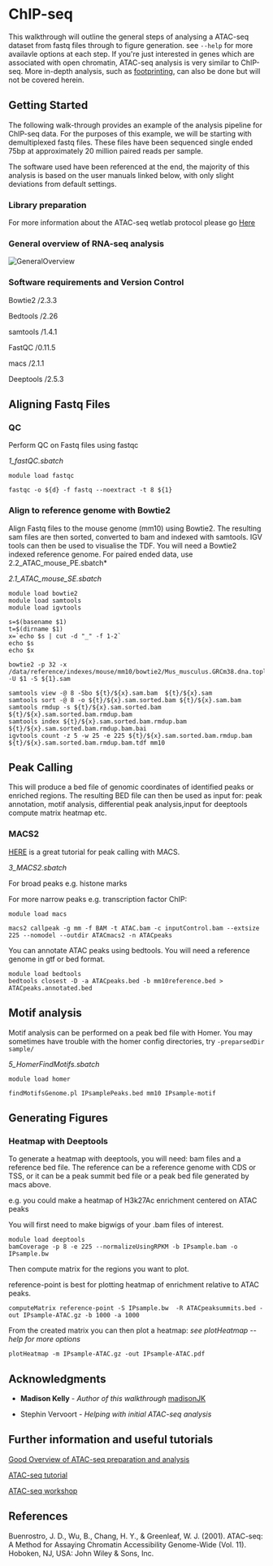 # ChIP-seq

This walkthrough will outline the general steps of analysing a ATAC-seq dataset from fastq files through to figure generation. 
see ```--help``` for more availavle options at each step. 
If you're just interested in genes which are associated with open chromatin, ATAC-seq analysis is very similar to ChIP-seq.
More in-depth analysis, such as [footprinting](https://bioinformatics-core-shared-training.github.io/cruk-summer-school-2018/ChIP/Practicals/Practical10_ATAC-seq_analysis_SS.html), can also be done but will not be covered herein. 

## Getting Started

The following walk-through provides an example of the analysis pipeline for ChIP-seq data. For the purposes of this example, we will be starting with demultiplexed fastq files. These files have been sequenced single ended 75bp at approximately 20 million paired reads per sample. 

The software used have been referenced at the end, the majority of this analysis is based on the user manuals linked below, with only slight deviations from default settings.


### Library preparation
 
For more information about the ATAC-seq wetlab protocol please go [Here](https://www.ncbi.nlm.nih.gov/pmc/articles/PMC4374986/)


### General overview of RNA-seq analysis

![GeneralOverview](https://github.com/madisonJK/ReferenceAnalysis/raw/master/ATAC-Seq/ATAC-seq_Overview.png)


### Software requirements and Version Control

Bowtie2 /2.3.3

Bedtools /2.26

samtools /1.4.1

FastQC /0.11.5

macs /2.1.1

Deeptools /2.5.3


## Aligning Fastq Files

### QC
Perform QC on Fastq files using fastqc

*1_fastQC.sbatch*
```
module load fastqc

fastqc -o ${d} -f fastq --noextract -t 8 ${1}
```

### Align to reference genome with Bowtie2
Align Fastq files to the mouse genome (mm10) using Bowtie2. The resulting sam files are then sorted, converted to bam and indexed with samtools. IGV tools can then be used to visualise the TDF. You will need a Bowtie2 indexed reference genome. For paired ended data, use 2.2_ATAC_mouse_PE.sbatch*


*2.1_ATAC_mouse_SE.sbatch*
```
module load bowtie2
module load samtools
module load igvtools

s=$(basename $1)
t=$(dirname $1)
x=`echo $s | cut -d "_" -f 1-2`
echo $s
echo $x

bowtie2 -p 32 -x /data/reference/indexes/mouse/mm10/bowtie2/Mus_musculus.GRCm38.dna.toplevel -U $1 -S ${1}.sam

samtools view -@ 8 -Sbo ${t}/${x}.sam.bam  ${t}/${x}.sam
samtools sort -@ 8 -o ${t}/${x}.sam.sorted.bam ${t}/${x}.sam.bam
samtools rmdup -s ${t}/${x}.sam.sorted.bam ${t}/${x}.sam.sorted.bam.rmdup.bam
samtools index ${t}/${x}.sam.sorted.bam.rmdup.bam ${t}/${x}.sam.sorted.bam.rmdup.bam.bai
igvtools count -z 5 -w 25 -e 225 ${t}/${x}.sam.sorted.bam.rmdup.bam ${t}/${x}.sam.sorted.bam.rmdup.bam.tdf mm10

```

## Peak Calling
This will produce a bed file of genomic coordinates of identified peaks or enriched regions. The resulting BED file can then be used as input for: peak annotation, motif analysis, differential peak analysis,input for deeptools compute matrix heatmap etc.

### MACS2
[HERE](https://hbctraining.github.io/Intro-to-ChIPseq/lessons/05_peak_calling_macs.html) is a great tutorial for peak calling with MACS. 

*3_MACS2.sbatch*

For broad peaks e.g. histone marks

For more narrow peaks e.g. transcription factor ChIP: 

```
module load macs

macs2 callpeak -g mm -f BAM -t ATAC.bam -c inputControl.bam --extsize 225 --nomodel --outdir ATACmacs2 -n ATACpeaks
```


You can annotate ATAC peaks using bedtools. You will need a reference genome in gtf or bed format. 

```
module load bedtools 
bedtools closest -D -a ATACpeaks.bed -b mm10reference.bed > ATACpeaks.annotated.bed

```

## Motif analysis

Motif analysis can be performed on a peak bed file with Homer. 
You may sometimes have trouble with the homer config directories, try ```-preparsedDir sample/```


*5_HomerFindMotifs.sbatch*

```
module load homer

findMotifsGenome.pl IPsamplePeaks.bed mm10 IPsample-motif 
```

## Generating Figures

### Heatmap with Deeptools 

To generate a heatmap with deeptools, you will need: bam files and a reference bed file. The reference can be a reference genome with CDS or TSS, or it can be a peak summit bed file or a peak bed file generated by macs above. 

e.g. you could make a heatmap of H3k27Ac enrichment centered on ATAC peaks

You will first need to make bigwigs of your .bam files of interest. 
```
module load deeptools
bamCoverage -p 8 -e 225 --normalizeUsingRPKM -b IPsample.bam -o IPsample.bw
```

Then compute matrix for the regions you want to plot. 

reference-point is best for plotting heatmap of enrichment relative to ATAC peaks. 
```
computeMatrix reference-point -S IPsample.bw  -R ATACpeaksummits.bed -out IPsample-ATAC.gz -b 1000 -a 1000
```

From the created matrix you can then plot a heatmap:
*see plotHeatmap --help for more options*

```
plotHeatmap -m IPsample-ATAC.gz -out IPsample-ATAC.pdf   
``` 


## Acknowledgments


* **Madison Kelly** - *Author of this walkthrough* [madisonJK](https://github.com/madisonJK)

* Stephin Vervoort - *Helping with initial ATAC-seq analysis*


## Further information and useful tutorials

[Good Overview of ATAC-seq preparation and analysis](https://informatics.fas.harvard.edu/atac-seq-guidelines.html)

[ATAC-seq tutorial](https://bioinformatics-core-shared-training.github.io/cruk-summer-school-2018/ChIP/Practicals/Practical10_ATAC-seq_analysis_SS.html)

[ATAC-seq workshop](http://dors.weizmann.ac.il/course/ATAC-seq/ATAC_workshop_July2018_final.pdf)



## References

Buenrostro, J. D., Wu, B., Chang, H. Y., & Greenleaf, W. J. (2001). ATAC-seq: A Method for Assaying Chromatin Accessibility Genome-Wide (Vol. 11). Hoboken, NJ, USA: John Wiley & Sons, Inc.



